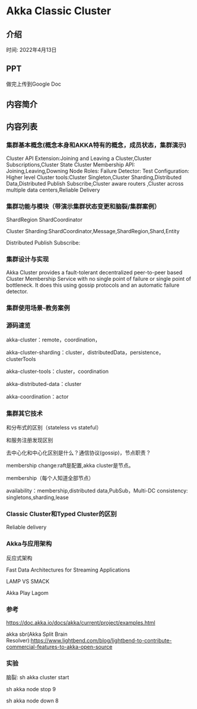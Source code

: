 # Akka Classic Cluster

## 介绍

时间: 2022年4月13日

## PPT

做完上传到Google Doc

## 内容简介

## 内容列表

### 集群基本概念(概念本身和AKKA特有的概念，成员状态，集群演示)

Cluster API Extension:Joining and Leaving a Cluster,Cluster Subscriptions,Cluster State Cluster Membership API:
Joining,Leaving,Downing Node Roles:
Failure Detector:
Test Configuration:
Higher level Cluster tools:Cluster Singleton,Cluster Sharding,Distributed Data,Distributed Publish Subscribe,Cluster
aware routers ,Cluster across multiple data centers,Reliable Delivery

### 集群功能与模块（带演示集群状态变更和脑裂/集群案例）

ShardRegion ShardCoordinator

Cluster Sharding:ShardCoordinator,Message,ShardRegion,Shard,Entity

Distributed Publish Subscribe:

### 集群设计与实现

Akka Cluster provides a fault-tolerant decentralized peer-to-peer based Cluster Membership Service with no single point
of failure or single point of bottleneck. It does this using gossip protocols and an automatic failure detector.

### 集群使用场景-教务案例

### 源码速览

akka-cluster：remote，coordination，

akka-cluster-sharding：cluster，distributedData，persistence，clusterTools

akka-cluster-tools：cluster，coordination

akka-distributed-data：cluster

akka-coordination：actor

### 集群其它技术

和分布式的区别（stateless vs stateful）

和服务注册发现区别

去中心化和中心化区别是什么？通信协议(gossip)，节点职责？

membership change:raft是配置,akka cluster是节点。

membership（每个人知道全部节点）

availability：membership,distributed data,PubSub，Multi-DC consistency: singletons,sharding,lease

### Classic Cluster和Typed Cluster的区别

Reliable delivery

### Akka与应用架构

反应式架构

Fast Data Architectures for Streaming Applications

LAMP VS SMACK

Akka Play Lagom

### 参考

https://doc.akka.io/docs/akka/current/project/examples.html

akka sbr(Akka Split Brain
Resolver):https://www.lightbend.com/blog/lightbend-to-contribute-commercial-features-to-akka-open-source

### 实验

脑裂:
sh akka cluster start

sh akka node stop 9

sh akka node down 8
